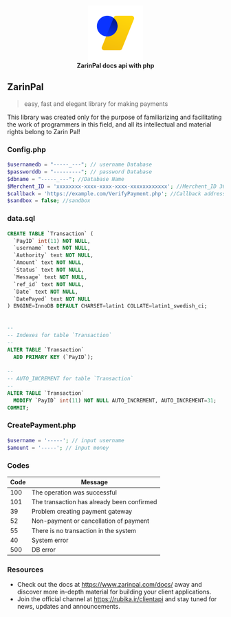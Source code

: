 <p align="center">
    <a href="https://github.com/ejazDevless/ZarinPal-docs-php/">
        <img src="https://raw.githubusercontent.com/ejazDevless/ZarinPal-docs-php/refs/heads/main/assets/logo.png" alt="ZarinPal" width="128">
    </a>
    <br>
    <b>ZarinPal docs api with php</b>
    <br>
</p>

## ZarinPal

> easy, fast and elegant library for making payments


This library was created only for the purpose of familiarizing and facilitating the work of programmers in this field, and all its intellectual and material rights belong to Zarin Pal!


### Config.php

``` PHP
$usernamedb = "-----_---"; // username Database
$passworddb = "---------"; // password Database
$dbname = "-----_---"; //Database Name
$Merchent_ID = 'xxxxxxxx-xxxx-xxxx-xxxx-xxxxxxxxxxxx'; //Merchent_ID 36 character
$callback = 'https://example.com/VerifyPayment.php'; //Callback address
$sandbox = false; //sandbox
```

### data.sql

``` SQL
CREATE TABLE `Transaction` (
  `PayID` int(11) NOT NULL,
  `username` text NOT NULL,
  `Authority` text NOT NULL,
  `Amount` text NOT NULL,
  `Status` text NOT NULL,
  `Message` text NOT NULL,
  `ref_id` text NOT NULL,
  `Date` text NOT NULL,
  `DatePayed` text NOT NULL
) ENGINE=InnoDB DEFAULT CHARSET=latin1 COLLATE=latin1_swedish_ci;


--
-- Indexes for table `Transaction`
--
ALTER TABLE `Transaction`
  ADD PRIMARY KEY (`PayID`);

--
-- AUTO_INCREMENT for table `Transaction`
--
ALTER TABLE `Transaction`
  MODIFY `PayID` int(11) NOT NULL AUTO_INCREMENT, AUTO_INCREMENT=31;
COMMIT;
```


### CreatePayment.php

``` PHP
$username = '-----'; // input username
$amount = '-----'; // input money
```

### Codes

| Code | Message |
| ---- | ------------- |
| 100 |     The operation was successful    |
| 101 |     The transaction has already been confirmed     |
| 39 |     Problem creating payment gateway    |
| 52 |      Non-payment or cancellation of payment   |
| 55 |     There is no transaction in the system    |
| 40 |     System error    |
| 500 |     DB error    |

### Resources

- Check out the docs at https://www.zarinpal.com/docs/
away and discover more in-depth material for building your client applications.
- Join the official channel at https://rubika.ir/clientapi and stay tuned for news, updates and announcements.
